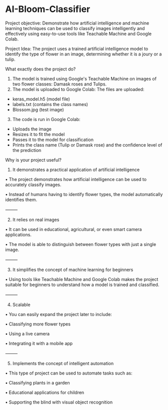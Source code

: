 # AI-Bloom-Classifier
Project objective:
Demonstrate how artificial intelligence and machine learning techniques can be used to classify images intelligently and effectively using easy-to-use tools like Teachable Machine and Google Colab.

Project Idea:
The project uses a trained artificial intelligence model to identify the type of flower in an image, determining whether it is a joury or a tulip.

What exactly does the project do?
1. The model is trained using Google's Teachable Machine on images of two flower classes: Damask roses and Tulips.
2. The model is uploaded to Google Colab:
The files are uploaded:
* keras_model.h5 (model file)
* labels.txt (contains the class names)
* Blossom.jpg (test image)
3. The code is run in Google Colab:
* Uploads the image
* Resizes it to fit the model
* Passes it to the model for classification
* Prints the class name (Tulip or Damask rose) and the confidence level of the prediction
 

Why is your project useful?

1. It demonstrates a practical application of artificial intelligence

• The project demonstrates how artificial intelligence can be used to accurately classify images.

• Instead of humans having to identify flower types, the model automatically identifies them.

⸻

2. It relies on real images

• It can be used in educational, agricultural, or even smart camera applications.

• The model is able to distinguish between flower types with just a single image.

⸻

3. It simplifies the concept of machine learning for beginners

• Using tools like Teachable Machine and Google Colab makes the project suitable for beginners to understand how a model is trained and classified.

⸻

4. Scalable

• You can easily expand the project later to include:

• Classifying more flower types

• Using a live camera

• Integrating it with a mobile app

⸻

5. Implements the concept of intelligent automation

• This type of project can be used to automate tasks such as:

• Classifying plants in a garden

• Educational applications for children

• Supporting the blind with visual object recognition

